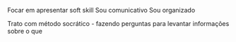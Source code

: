 

Focar em apresentar soft skill
Sou comunicativo
Sou organizado 


Trato com método socrático - fazendo perguntas para levantar informações sobre o que 